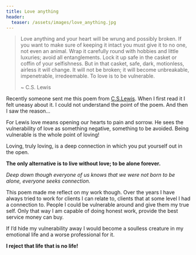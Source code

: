```yaml
---
title: Love anything
header:
  teaser: /assets/images/love_anything.jpg
---
```


> Love anything and your heart will be wrung and possibly broken. If you want to make sure of keeping it intact you must give it to no one, not even an animal. Wrap it carefully round with hobbies and little luxuries; avoid all entanglements. Lock it up safe in the casket or coffin of your selfishness. But in that casket, safe, dark, motionless, airless it will change. It will not be broken; it will become unbreakable, impenetrable, irredeemable. To love is to be vulnerable.
> 
> \~ C.S. Lewis

Recently someone sent me this poem from [C.S.Lewis][1]. When I first read it I felt uneasy about it. I could not understand the point of the poem. And then I saw the reason…

For Lewis love means opening our hearts to pain and sorrow. He sees the vulnerability of love as something negative, something to be avoided. Being vulnerable is the whole point of loving!

Loving, truly loving, is a deep connection in which you put yourself out in the open. 

**The only alternative is to live without love; to be alone forever.**

_Deep down though everyone of us knows that we were not born to be alone, everyone seeks connection._

This poem made me reflect on my work though. Over the years I have always tried to work for clients I can relate to, clients that at some level I had a connection to. People I could be vulnerable around and give them my true self. Only that way I am  capable of doing honest work, provide the best service money can buy.

If I’d hide my vulnerability away I would become a soulless creature in my emotional life and a worse professional for it. 

**I reject that life that is no life!**

[1]:	https://en.wikipedia.org/wiki/C._S._Lewis
